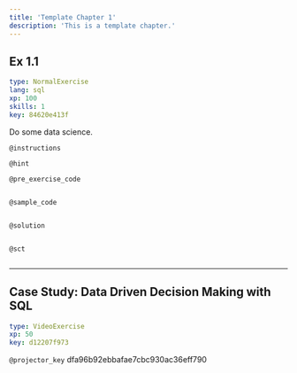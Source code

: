 ```yaml
---
title: 'Template Chapter 1'
description: 'This is a template chapter.'
---
```


## Ex 1.1

```yaml
type: NormalExercise 
lang: sql
xp: 100 
skills: 1
key: 84620e413f   
```


Do some data science.


`@instructions`


`@hint`


`@pre_exercise_code`

```{python}

```


`@sample_code`

```{sql}

```


`@solution`

```{sql}

```


`@sct`

```{python}

```


---

## Case Study: Data Driven Decision Making with SQL 

```yaml
type: VideoExercise 
xp: 50 
key: d12207f973   
```

`@projector_key`
dfa96b92ebbafae7cbc930ac36eff790
